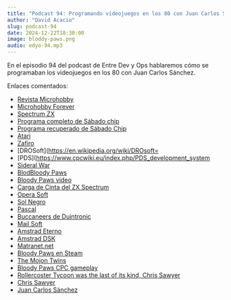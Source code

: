 ```yaml
---
title: "Podcast 94: Programando videojuegos en los 80 con Juan Carlos Sánchez"
author: "David Acacio"
slug: podcast-94
date: 2024-12-22T18:30:00
image: bloddy-paws.png
audio: edyo-94.mp3
---
```


En el episodio 94 del podcast de Entre Dev y Ops hablaremos cómo se programaban los videojuegos en los 80 con Juan Carlos Sánchez.

<!--more-->

Enlaces comentados:

- [Revista Microhobby](https://es.wikipedia.org/wiki/MicroHobby)
- [Microhobby Forever](https://microhobby.speccy.cz/mhforever/index.htm)
- [Spectrum ZX](https://en.wikipedia.org/wiki/ZX_Spectrum)
- [Programa completo de Sábado chip](https://www.elmundodelspectrum.com/rescatado-un-programa-completo-de-sabado-chip-microdrive-004/)
- [Programa recuperado de Sábado Chip](https://www.youtube.com/watch?v=bLOTDm4ZuHg)
- [Atari](https://en.wikipedia.org/wiki/Atari)
- [Zafiro](https://www.devuego.es/bd/festudio/zafiro-software)
- [DROSoft](https://en.wikipedia.org/wiki/DROsoft=
- [PDS](https://www.cpcwiki.eu/index.php/PDS_development_system
- [Sideral War](https://zxart.ee/spa/software/games/arcade/shooters/run-n-gun/classic-run-n-gun/sideral-war/)
- [BlodBloody Paws](https://worldofspectrum.org/archive/software/games/bloody-paws-gll-software-sa)
- [Bloody Paws vídeo](https://www.youtube.com/watch?v=efwTRAuj-jE)
- [Carga de Cinta del ZX Spectrum](https://worldofspectrum.org/archive/software/games/bloody-paws-gll-software-sa)
- [Opera Soft](https://en.wikipedia.org/wiki/Opera_Soft)
- [Sol Negro](https://es.wikipedia.org/wiki/Sol_negro_(videojuego))
- [Pascal](https://es.wikipedia.org/wiki/Pascal_(lenguaje_de_programaci%C3%B3n))
- [Buccaneers de Duintronic](https://www.recreativas.org/buccaneers-535-duintronic)
- [Mail Soft](https://www.xataka.com/historia-tecnologica/cuando-comprabamos-tecnologia-pesetas-80-juegos-eran-asequibles-ordenadores-salian-ojo-cara)
- [Amstrad Eterno](https://amstradeterno.com/)
- [Amstrad DSK](https://www.cpcwiki.eu/index.php/Format:DSK_disk_image_file_format)
- [Matranet.net](https://www.matranet.net/boutique/boutique.php)
- [Bloody Paws en Steam](https://store.steampowered.com/app/1491780/Bloody_Paws_Unleashed)
- [The Mojon Twins](https://www.mojontwins.com/)
- [Bloody Paws CPC gameplay](https://www.youtube.com/watch?v=efwTRAuj-jE&pp=ygUYYmxvb2R5IHBhd3Mgenggc3BlY3RydW0g)
- [Rollercoster Tycoon was the last of its kind, Chris Sawyer](https://www.youtube.com/watch?v=0JouTsMQsEA)
- [Chris Sawyer](https://en.wikipedia.org/wiki/Chris_Sawyer)
- [Juan Carlos Sánchez](jcsanchez7028@gmail.com)